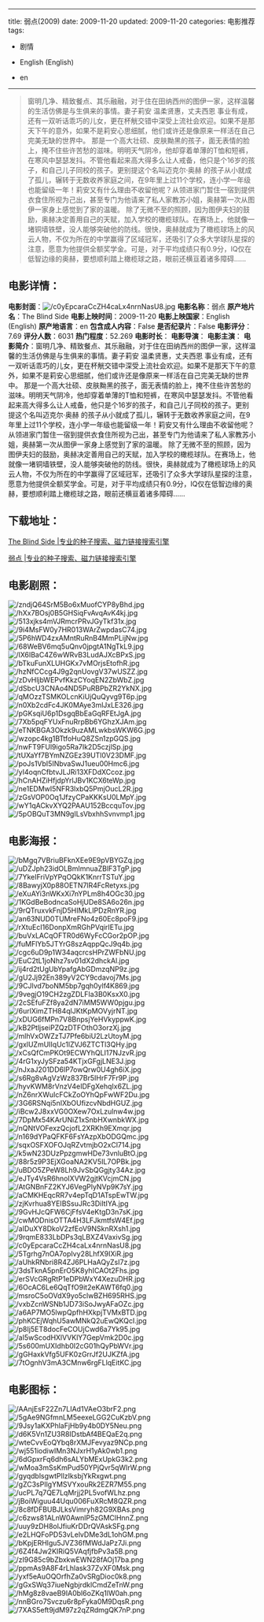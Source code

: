 
---
title: 弱点(2009)
date: 2009-11-20
updated: 2009-11-20
categories: 电影推荐
tags:
- 剧情

- English (English)
- en
---


> 窗明几净、精致餐点、其乐融融，对于住在田纳西州的图伊一家，这样温馨的生活仿佛是与生俱来的事情。妻子莉安 温柔贤惠，丈夫西恩 事业有成，还有一双听话乖巧的儿女，更在杯觥交错中深受上流社会欢迎。如果不是那天下午的意外，如果不是莉安心思细腻，他们或许还是像原来一样活在自己完美无缺的世界中。 那是一个高大壮硕、皮肤黝黑的孩子，面无表情的脸上，掩不住些许苦愁的滋味。明明天气阴冷，他却穿着单薄的T恤和短裤，在寒风中瑟瑟发抖。不管他看起来高大得多么让人戒备，他只是个16岁的孩子，和自己儿子同校的孩子。更别提这个名叫迈克尔·奥赫 的孩子从小就成了孤儿，辗转于无数收养家庭之间，在9年里上过11个学校，连小学一年级也能留级一年！莉安又有什么理由不收留他呢？从领进家门暂住一宿到提供衣食住所视为己出，甚至专门为他请来了私人家教苏小姐，奥赫第一次从图伊一家身上感觉到了家的温暖。 除了无微不至的照顾，因为图伊夫妇的鼓励，奥赫决定善用自己的天赋，加入学校的橄榄球队。在赛场上，他就像一堵铜墙铁壁，没人能够突破他的防线。很快，奥赫就成为了橄榄球场上的风云人物，不仅为所在的中学赢得了区域冠军，还吸引了众多大学球队星探的注意，愿意为他提供全额奖学金。可是，对于平均成绩只有0.9分，IQ仅在低智边缘的奥赫，要想顺利踏上橄榄球之路，眼前还横亘着诸多障碍……

## **电影详情**：

**电影封面**：<img src="https://image.tmdb.org/t/p/w200/c0yEpcaraCcZH4caLx4nrnNasU8.jpg" alt="/c0yEpcaraCcZH4caLx4nrnNasU8.jpg" title="/c0yEpcaraCcZH4caLx4nrnNasU8.jpg">
**电影名称**：弱点
**原产地片名**：The Blind Side
**电影上映时间**：2009-11-20
**电影上映国家**：English (English)
**原产地语言**：en
**包含成人内容**：False
**是否纪录片**：False
**电影评分**：7.69
**评分人数**：6031
**热门程度**：52.269
**电影时长**：
**电影导演**：
**电影主演**：
**电影简介**：窗明几净、精致餐点、其乐融融，对于住在田纳西州的图伊一家，这样温馨的生活仿佛是与生俱来的事情。妻子莉安 温柔贤惠，丈夫西恩 事业有成，还有一双听话乖巧的儿女，更在杯觥交错中深受上流社会欢迎。如果不是那天下午的意外，如果不是莉安心思细腻，他们或许还是像原来一样活在自己完美无缺的世界中。 那是一个高大壮硕、皮肤黝黑的孩子，面无表情的脸上，掩不住些许苦愁的滋味。明明天气阴冷，他却穿着单薄的T恤和短裤，在寒风中瑟瑟发抖。不管他看起来高大得多么让人戒备，他只是个16岁的孩子，和自己儿子同校的孩子。更别提这个名叫迈克尔·奥赫 的孩子从小就成了孤儿，辗转于无数收养家庭之间，在9年里上过11个学校，连小学一年级也能留级一年！莉安又有什么理由不收留他呢？从领进家门暂住一宿到提供衣食住所视为己出，甚至专门为他请来了私人家教苏小姐，奥赫第一次从图伊一家身上感觉到了家的温暖。 除了无微不至的照顾，因为图伊夫妇的鼓励，奥赫决定善用自己的天赋，加入学校的橄榄球队。在赛场上，他就像一堵铜墙铁壁，没人能够突破他的防线。很快，奥赫就成为了橄榄球场上的风云人物，不仅为所在的中学赢得了区域冠军，还吸引了众多大学球队星探的注意，愿意为他提供全额奖学金。可是，对于平均成绩只有0.9分，IQ仅在低智边缘的奥赫，要想顺利踏上橄榄球之路，眼前还横亘着诸多障碍……

## **下载地址**：
[The Blind Side |专业的种子搜索、磁力链接搜索引擎](https://movie.amd794.com:2083/?search=The%20Blind%20Side&ordering=&mode=match_phrase&page_size=10&page=1)

[弱点 |专业的种子搜索、磁力链接搜索引擎](https://movie.amd794.com:2083/?search=%E5%BC%B1%E7%82%B9&ordering=&mode=match_phrase&page_size=10&page=1)
 

## **电影剧照**：
<img src="https://image.tmdb.org/t/p/original/zndjQ64SrM5Bo6xMuofCYP8yBhd.jpg" alt="/zndjQ64SrM5Bo6xMuofCYP8yBhd.jpg" title="/zndjQ64SrM5Bo6xMuofCYP8yBhd.jpg"><img src="https://image.tmdb.org/t/p/original/hXx7BOsj0B5GHSiqFvAvqAvK4kj.jpg" alt="/hXx7BOsj0B5GHSiqFvAvqAvK4kj.jpg" title="/hXx7BOsj0B5GHSiqFvAvqAvK4kj.jpg"><img src="https://image.tmdb.org/t/p/original/513xjks4mVJRmcrPRvJGyTkf31x.jpg" alt="/513xjks4mVJRmcrPRvJGyTkf31x.jpg" title="/513xjks4mVJRmcrPRvJGyTkf31x.jpg"><img src="https://image.tmdb.org/t/p/original/9i4MsFW0y7HR013WArZwpdasC74.jpg" alt="/9i4MsFW0y7HR013WArZwpdasC74.jpg" title="/9i4MsFW0y7HR013WArZwpdasC74.jpg"><img src="https://image.tmdb.org/t/p/original/5P6hWD4zxAMntRuRnB4MmPLijNw.jpg" alt="/5P6hWD4zxAMntRuRnB4MmPLijNw.jpg" title="/5P6hWD4zxAMntRuRnB4MmPLijNw.jpg"><img src="https://image.tmdb.org/t/p/original/68WeBV6mq5uQnv0jpgtA1NgTkL9.jpg" alt="/68WeBV6mq5uQnv0jpgtA1NgTkL9.jpg" title="/68WeBV6mq5uQnv0jpgtA1NgTkL9.jpg"><img src="https://image.tmdb.org/t/p/original/lX6IBaC4Z6wWRvB3LudAJXcBPxS.jpg" alt="/lX6IBaC4Z6wWRvB3LudAJXcBPxS.jpg" title="/lX6IBaC4Z6wWRvB3LudAJXcBPxS.jpg"><img src="https://image.tmdb.org/t/p/original/bTkuFunXLUHGKx7vMOrjsEtofhR.jpg" alt="/bTkuFunXLUHGKx7vMOrjsEtofhR.jpg" title="/bTkuFunXLUHGKx7vMOrjsEtofhR.jpg"><img src="https://image.tmdb.org/t/p/original/hzNfCCcg4J9g2qnUovgV37wUSZZ.jpg" alt="/hzNfCCcg4J9g2qnUovgV37wUSZZ.jpg" title="/hzNfCCcg4J9g2qnUovgV37wUSZZ.jpg"><img src="https://image.tmdb.org/t/p/original/zDvHljbWEPvfKkzCYoqEN2ZbWbZ.jpg" alt="/zDvHljbWEPvfKkzCYoqEN2ZbWbZ.jpg" title="/zDvHljbWEPvfKkzCYoqEN2ZbWbZ.jpg"><img src="https://image.tmdb.org/t/p/original/dSbcU3CNAo4ND5PuRBPbZR2YkNX.jpg" alt="/dSbcU3CNAo4ND5PuRBPbZR2YkNX.jpg" title="/dSbcU3CNAo4ND5PuRBPbZR2YkNX.jpg"><img src="https://image.tmdb.org/t/p/original/qMOzzTSMKOLcnKiUjQuQyvg9T6p.jpg" alt="/qMOzzTSMKOLcnKiUjQuQyvg9T6p.jpg" title="/qMOzzTSMKOLcnKiUjQuQyvg9T6p.jpg"><img src="https://image.tmdb.org/t/p/original/n0Xb2cdFc4JK0MAye3mlJxLE326.jpg" alt="/n0Xb2cdFc4JK0MAye3mlJxLE326.jpg" title="/n0Xb2cdFc4JK0MAye3mlJxLE326.jpg"><img src="https://image.tmdb.org/t/p/original/pGKsqiU6p1DsgqBbEaGqRFEtJgA.jpg" alt="/pGKsqiU6p1DsgqBbEaGqRFEtJgA.jpg" title="/pGKsqiU6p1DsgqBbEaGqRFEtJgA.jpg"><img src="https://image.tmdb.org/t/p/original/7Xb5pqFYUxFnuRrpBb6YGhzXJAm.jpg" alt="/7Xb5pqFYUxFnuRrpBb6YGhzXJAm.jpg" title="/7Xb5pqFYUxFnuRrpBb6YGhzXJAm.jpg"><img src="https://image.tmdb.org/t/p/original/eTNKBGA3Okzk9uzAMLwkbsWKW6G.jpg" alt="/eTNKBGA3Okzk9uzAMLwkbsWKW6G.jpg" title="/eTNKBGA3Okzk9uzAMLwkbsWKW6G.jpg"><img src="https://image.tmdb.org/t/p/original/wzopc4kg1BTtfoHuQ8ZSn1zpGQS.jpg" alt="/wzopc4kg1BTtfoHuQ8ZSn1zpGQS.jpg" title="/wzopc4kg1BTtfoHuQ8ZSn1zpGQS.jpg"><img src="https://image.tmdb.org/t/p/original/nwFT9FUl9igo5Ra7Ik2D5czjlSp.jpg" alt="/nwFT9FUl9igo5Ra7Ik2D5czjlSp.jpg" title="/nwFT9FUl9igo5Ra7Ik2D5czjlSp.jpg"><img src="https://image.tmdb.org/t/p/original/tUXaYf7BYmNZGEz39UTl0V23DMF.jpg" alt="/tUXaYf7BYmNZGEz39UTl0V23DMF.jpg" title="/tUXaYf7BYmNZGEz39UTl0V23DMF.jpg"><img src="https://image.tmdb.org/t/p/original/poJs1VbI5INbvaSwJ1ueu00Hmc6.jpg" alt="/poJs1VbI5INbvaSwJ1ueu00Hmc6.jpg" title="/poJs1VbI5INbvaSwJ1ueu00Hmc6.jpg"><img src="https://image.tmdb.org/t/p/original/yI4oqnCfbtvJLJRi13XFDdXCcoz.jpg" alt="/yI4oqnCfbtvJLJRi13XFDdXCcoz.jpg" title="/yI4oqnCfbtvJLJRi13XFDdXCcoz.jpg"><img src="https://image.tmdb.org/t/p/original/hCnAHZiHfjdpYrlJBv1KCX6teWp.jpg" alt="/hCnAHZiHfjdpYrlJBv1KCX6teWp.jpg" title="/hCnAHZiHfjdpYrlJBv1KCX6teWp.jpg"><img src="https://image.tmdb.org/t/p/original/ne1EDMwI5NFR3lxbQ5PmjOucL2R.jpg" alt="/ne1EDMwI5NFR3lxbQ5PmjOucL2R.jpg" title="/ne1EDMwI5NFR3lxbQ5PmjOucL2R.jpg"><img src="https://image.tmdb.org/t/p/original/zGsVOP0Oq1JfzyCPaKKKsU0LMpY.jpg" alt="/zGsVOP0Oq1JfzyCPaKKKsU0LMpY.jpg" title="/zGsVOP0Oq1JfzyCPaKKKsU0LMpY.jpg"><img src="https://image.tmdb.org/t/p/original/wY1qACkvXYQ2PAAU152BccquTov.jpg" alt="/wY1qACkvXYQ2PAAU152BccquTov.jpg" title="/wY1qACkvXYQ2PAAU152BccquTov.jpg"><img src="https://image.tmdb.org/t/p/original/5pOBQuT3MN9gILsVbxhhSvnvmp1.jpg" alt="/5pOBQuT3MN9gILsVbxhhSvnvmp1.jpg" title="/5pOBQuT3MN9gILsVbxhhSvnvmp1.jpg">

## **电影海报**：
<img src="https://image.tmdb.org/t/p/original/bMgq7VBriuBFknXEe9E9pVBYGZq.jpg" alt="/bMgq7VBriuBFknXEe9E9pVBYGZq.jpg" title="/bMgq7VBriuBFknXEe9E9pVBYGZq.jpg"><img src="https://image.tmdb.org/t/p/original/uDZJph23idOLBmImnuaZBlF3TgP.jpg" alt="/uDZJph23idOLBmImnuaZBlF3TgP.jpg" title="/uDZJph23idOLBmImnuaZBlF3TgP.jpg"><img src="https://image.tmdb.org/t/p/original/7YkeIFriVpYPqOQkK1KnrrTSTuY.jpg" alt="/7YkeIFriVpYPqOQkK1KnrrTSTuY.jpg" title="/7YkeIFriVpYPqOQkK1KnrrTSTuY.jpg"><img src="https://image.tmdb.org/t/p/original/8BawyjX0p88OETN7lR4FcRetyxs.jpg" alt="/8BawyjX0p88OETN7lR4FcRetyxs.jpg" title="/8BawyjX0p88OETN7lR4FcRetyxs.jpg"><img src="https://image.tmdb.org/t/p/original/eXuAYi3nWKxXi7nYPLm8h4OGc30.jpg" alt="/eXuAYi3nWKxXi7nYPLm8h4OGc30.jpg" title="/eXuAYi3nWKxXi7nYPLm8h4OGc30.jpg"><img src="https://image.tmdb.org/t/p/original/1KGdBeBodncaSoHjUDe8SA6o26n.jpg" alt="/1KGdBeBodncaSoHjUDe8SA6o26n.jpg" title="/1KGdBeBodncaSoHjUDe8SA6o26n.jpg"><img src="https://image.tmdb.org/t/p/original/9rQTruxvkFnjD5HIMkLIPDzRnYR.jpg" alt="/9rQTruxvkFnjD5HIMkLIPDzRnYR.jpg" title="/9rQTruxvkFnjD5HIMkLIPDzRnYR.jpg"><img src="https://image.tmdb.org/t/p/original/an63NUD0TUMreFNo4z60Ec8poF9.jpg" alt="/an63NUD0TUMreFNo4z60Ec8poF9.jpg" title="/an63NUD0TUMreFNo4z60Ec8poF9.jpg"><img src="https://image.tmdb.org/t/p/original/rXtuEcI16DonpXmRGhPVqirIETu.jpg" alt="/rXtuEcI16DonpXmRGhPVqirIETu.jpg" title="/rXtuEcI16DonpXmRGhPVqirIETu.jpg"><img src="https://image.tmdb.org/t/p/original/buVxLACqOFTR0d6WyFcCGor2pOP.jpg" alt="/buVxLACqOFTR0d6WyFcCGor2pOP.jpg" title="/buVxLACqOFTR0d6WyFcCGor2pOP.jpg"><img src="https://image.tmdb.org/t/p/original/fuMFlYb5JTYrG8szAqppQcJ9q4b.jpg" alt="/fuMFlYb5JTYrG8szAqppQcJ9q4b.jpg" title="/fuMFlYb5JTYrG8szAqppQcJ9q4b.jpg"><img src="https://image.tmdb.org/t/p/original/cgc6uD9p1W34aqcrcsHPrZWFbNU.jpg" alt="/cgc6uD9p1W34aqcrcsHPrZWFbNU.jpg" title="/cgc6uD9p1W34aqcrcsHPrZWFbNU.jpg"><img src="https://image.tmdb.org/t/p/original/EuC2tL1joNhz7sv01dX2dhckAl.jpg" alt="/EuC2tL1joNhz7sv01dX2dhckAl.jpg" title="/EuC2tL1joNhz7sv01dX2dhckAl.jpg"><img src="https://image.tmdb.org/t/p/original/ij4rd2tUgUbYpafgAbGDmzqNP9z.jpg" alt="/ij4rd2tUgUbYpafgAbGDmzqNP9z.jpg" title="/ij4rd2tUgUbYpafgAbGDmzqNP9z.jpg"><img src="https://image.tmdb.org/t/p/original/gU2Jj92En389yV2CY9cdavoj7Ms.jpg" alt="/gU2Jj92En389yV2CY9cdavoj7Ms.jpg" title="/gU2Jj92En389yV2CY9cdavoj7Ms.jpg"><img src="https://image.tmdb.org/t/p/original/9CJlvd7boNM5bp7gqh0ylf4K869.jpg" alt="/9CJlvd7boNM5bp7gqh0ylf4K869.jpg" title="/9CJlvd7boNM5bp7gqh0ylf4K869.jpg"><img src="https://image.tmdb.org/t/p/original/9vegjO19CH2zgZDLFIa3B0KsxX0.jpg" alt="/9vegjO19CH2zgZDLFIa3B0KsxX0.jpg" title="/9vegjO19CH2zgZDLFIa3B0KsxX0.jpg"><img src="https://image.tmdb.org/t/p/original/2cSEfuFZf8ya2dN7iMM5WW0pjgu.jpg" alt="/2cSEfuFZf8ya2dN7iMM5WW0pjgu.jpg" title="/2cSEfuFZf8ya2dN7iMM5WW0pjgu.jpg"><img src="https://image.tmdb.org/t/p/original/6urlXimZTH84qlJKtKpMOVyjrNT.jpg" alt="/6urlXimZTH84qlJKtKpMOVyjrNT.jpg" title="/6urlXimZTH84qlJKtKpMOVyjrNT.jpg"><img src="https://image.tmdb.org/t/p/original/xDUG6fMPn7V8BnpsjYeHVkyppwK.jpg" alt="/xDUG6fMPn7V8BnpsjYeHVkyppwK.jpg" title="/xDUG6fMPn7V8BnpsjYeHVkyppwK.jpg"><img src="https://image.tmdb.org/t/p/original/kB2PtljseiPZQzDTFOthO3orzXj.jpg" alt="/kB2PtljseiPZQzDTFOthO3orzXj.jpg" title="/kB2PtljseiPZQzDTFOthO3orzXj.jpg"><img src="https://image.tmdb.org/t/p/original/mlhVxOWZzTJ7Pfe6biU2LzUtoyM.jpg" alt="/mlhVxOWZzTJ7Pfe6biU2LzUtoyM.jpg" title="/mlhVxOWZzTJ7Pfe6biU2LzUtoyM.jpg"><img src="https://image.tmdb.org/t/p/original/gxlUZmUIIqUc1lZVJ6ZTCTl3QHy.jpg" alt="/gxlUZmUIIqUc1lZVJ6ZTCTl3QHy.jpg" title="/gxlUZmUIIqUc1lZVJ6ZTCTl3QHy.jpg"><img src="https://image.tmdb.org/t/p/original/xCsQfCmPKOt9ECWYhQLI17NJzvR.jpg" alt="/xCsQfCmPKOt9ECWYhQLI17NJzvR.jpg" title="/xCsQfCmPKOt9ECWYhQLI17NJzvR.jpg"><img src="https://image.tmdb.org/t/p/original/4rG1xyJySFza54KTjxGFgjLNE3J.jpg" alt="/4rG1xyJySFza54KTjxGFgjLNE3J.jpg" title="/4rG1xyJySFza54KTjxGFgjLNE3J.jpg"><img src="https://image.tmdb.org/t/p/original/nJxaJ201DD6lP7owQrw0U4gh6iX.jpg" alt="/nJxaJ201DD6lP7owQrw0U4gh6iX.jpg" title="/nJxaJ201DD6lP7owQrw0U4gh6iX.jpg"><img src="https://image.tmdb.org/t/p/original/s6Rg8vAgVzWz837Br5IHrF7Fr9P.jpg" alt="/s6Rg8vAgVzWz837Br5IHrF7Fr9P.jpg" title="/s6Rg8vAgVzWz837Br5IHrF7Fr9P.jpg"><img src="https://image.tmdb.org/t/p/original/hyvKWM8rVnzV4eIDFgXehqIx6ZL.jpg" alt="/hyvKWM8rVnzV4eIDFgXehqIx6ZL.jpg" title="/hyvKWM8rVnzV4eIDFgXehqIx6ZL.jpg"><img src="https://image.tmdb.org/t/p/original/nZ6nrXWuIcFCkZoOYhQpFwWF2Du.jpg" alt="/nZ6nrXWuIcFCkZoOYhQpFwWF2Du.jpg" title="/nZ6nrXWuIcFCkZoOYhQpFwWF2Du.jpg"><img src="https://image.tmdb.org/t/p/original/3G6RSNqi5nIXbOUfizcvNbdHGUZ.jpg" alt="/3G6RSNqi5nIXbOUfizcvNbdHGUZ.jpg" title="/3G6RSNqi5nIXbOUfizcvNbdHGUZ.jpg"><img src="https://image.tmdb.org/t/p/original/iBcw2J8xxVG0OXew7OxLzulnw4w.jpg" alt="/iBcw2J8xxVG0OXew7OxLzulnw4w.jpg" title="/iBcw2J8xxVG0OXew7OxLzulnw4w.jpg"><img src="https://image.tmdb.org/t/p/original/7DpMx54KArUNiZ1xSnbHXwnbkWX.jpg" alt="/7DpMx54KArUNiZ1xSnbHXwnbkWX.jpg" title="/7DpMx54KArUNiZ1xSnbHXwnbkWX.jpg"><img src="https://image.tmdb.org/t/p/original/nQNtVOFexzQcjofL2XRKh9EXmqr.jpg" alt="/nQNtVOFexzQcjofL2XRKh9EXmqr.jpg" title="/nQNtVOFexzQcjofL2XRKh9EXmqr.jpg"><img src="https://image.tmdb.org/t/p/original/n169dYPaQFKF6FsYAzpXbODGQmc.jpg" alt="/n169dYPaQFKF6FsYAzpXbODGQmc.jpg" title="/n169dYPaQFKF6FsYAzpXbODGQmc.jpg"><img src="https://image.tmdb.org/t/p/original/sqxOSFXOFOJqRZvtmjbO2xCl714.jpg" alt="/sqxOSFXOFOJqRZvtmjbO2xCl714.jpg" title="/sqxOSFXOFOJqRZvtmjbO2xCl714.jpg"><img src="https://image.tmdb.org/t/p/original/k5wN23DUzPpzgmwHDe73vnluBtO.jpg" alt="/k5wN23DUzPpzgmwHDe73vnluBtO.jpg" title="/k5wN23DUzPpzgmwHDe73vnluBtO.jpg"><img src="https://image.tmdb.org/t/p/original/88r5z9P3EjXGoaNA2KV5IL7OPBk.jpg" alt="/88r5z9P3EjXGoaNA2KV5IL7OPBk.jpg" title="/88r5z9P3EjXGoaNA2KV5IL7OPBk.jpg"><img src="https://image.tmdb.org/t/p/original/uBDO5ZPeW8Lh9JvSbQGgjty34Az.jpg" alt="/uBDO5ZPeW8Lh9JvSbQGgjty34Az.jpg" title="/uBDO5ZPeW8Lh9JvSbQGgjty34Az.jpg"><img src="https://image.tmdb.org/t/p/original/eJTy4VsR6hnoIXVW2gjtKVcjmCN.jpg" alt="/eJTy4VsR6hnoIXVW2gjtKVcjmCN.jpg" title="/eJTy4VsR6hnoIXVW2gjtKVcjmCN.jpg"><img src="https://image.tmdb.org/t/p/original/AtGNBnFZ2KYJ6VegPlyNVp9K7sY.jpg" alt="/AtGNBnFZ2KYJ6VegPlyNVp9K7sY.jpg" title="/AtGNBnFZ2KYJ6VegPlyNVp9K7sY.jpg"><img src="https://image.tmdb.org/t/p/original/aCMKHEqcRR7v4epTqD1ATspEwTW.jpg" alt="/aCMKHEqcRR7v4epTqD1ATspEwTW.jpg" title="/aCMKHEqcRR7v4epTqD1ATspEwTW.jpg"><img src="https://image.tmdb.org/t/p/original/zjKvrhua8YEIBSsuJRc3DiItIYA.jpg" alt="/zjKvrhua8YEIBSsuJRc3DiItIYA.jpg" title="/zjKvrhua8YEIBSsuJRc3DiItIYA.jpg"><img src="https://image.tmdb.org/t/p/original/9GvHJcQFW6CjFfsV4eKtgD3n7sK.jpg" alt="/9GvHJcQFW6CjFfsV4eKtgD3n7sK.jpg" title="/9GvHJcQFW6CjFfsV4eKtgD3n7sK.jpg"><img src="https://image.tmdb.org/t/p/original/cwMODnisOTTA4H3LFJkmtfsW4Ef.jpg" alt="/cwMODnisOTTA4H3LFJkmtfsW4Ef.jpg" title="/cwMODnisOTTA4H3LFJkmtfsW4Ef.jpg"><img src="https://image.tmdb.org/t/p/original/aIDuXY8DkoV2zfEoV9NSknRXsh1.jpg" alt="/aIDuXY8DkoV2zfEoV9NSknRXsh1.jpg" title="/aIDuXY8DkoV2zfEoV9NSknRXsh1.jpg"><img src="https://image.tmdb.org/t/p/original/9rqmE833LbDPs3qLBXZ4VaxivSg.jpg" alt="/9rqmE833LbDPs3qLBXZ4VaxivSg.jpg" title="/9rqmE833LbDPs3qLBXZ4VaxivSg.jpg"><img src="https://image.tmdb.org/t/p/original/c0yEpcaraCcZH4caLx4nrnNasU8.jpg" alt="/c0yEpcaraCcZH4caLx4nrnNasU8.jpg" title="/c0yEpcaraCcZH4caLx4nrnNasU8.jpg"><img src="https://image.tmdb.org/t/p/original/5Tgrhg7nOA7opIvy28LhfX9IXiR.jpg" alt="/5Tgrhg7nOA7opIvy28LhfX9IXiR.jpg" title="/5Tgrhg7nOA7opIvy28LhfX9IXiR.jpg"><img src="https://image.tmdb.org/t/p/original/aUhkRNbri8R4ZJ6PLHaAQyZsI7z.jpg" alt="/aUhkRNbri8R4ZJ6PLHaAQyZsI7z.jpg" title="/aUhkRNbri8R4ZJ6PLHaAQyZsI7z.jpg"><img src="https://image.tmdb.org/t/p/original/3dsTknA5pnErO5K8yhICAOt2Fhs.jpg" alt="/3dsTknA5pnErO5K8yhICAOt2Fhs.jpg" title="/3dsTknA5pnErO5K8yhICAOt2Fhs.jpg"><img src="https://image.tmdb.org/t/p/original/erSVcGRgRtP1eDPbWxY4XezuDHR.jpg" alt="/erSVcGRgRtP1eDPbWxY4XezuDHR.jpg" title="/erSVcGRgRtP1eDPbWxY4XezuDHR.jpg"><img src="https://image.tmdb.org/t/p/original/6OcAC6Le6QqTfO9it2eKAWT6fq0.jpg" alt="/6OcAC6Le6QqTfO9it2eKAWT6fq0.jpg" title="/6OcAC6Le6QqTfO9it2eKAWT6fq0.jpg"><img src="https://image.tmdb.org/t/p/original/msroC5oOVdX9yo5clwBZH695RHS.jpg" alt="/msroC5oOVdX9yo5clwBZH695RHS.jpg" title="/msroC5oOVdX9yo5clwBZH695RHS.jpg"><img src="https://image.tmdb.org/t/p/original/vxbZcnWSNb1JD73iSoJwyAFaOZc.jpg" alt="/vxbZcnWSNb1JD73iSoJwyAFaOZc.jpg" title="/vxbZcnWSNb1JD73iSoJwyAFaOZc.jpg"><img src="https://image.tmdb.org/t/p/original/a6AP7MO5lwpQpfhHXkpjTVMxBTD.jpg" alt="/a6AP7MO5lwpQpfhHXkpjTVMxBTD.jpg" title="/a6AP7MO5lwpQpfhHXkpjTVMxBTD.jpg"><img src="https://image.tmdb.org/t/p/original/phKCEjWqhU5awMNkQ2uEwQKQcI.jpg" alt="/phKCEjWqhU5awMNkQ2uEwQKQcI.jpg" title="/phKCEjWqhU5awMNkQ2uEwQKQcI.jpg"><img src="https://image.tmdb.org/t/p/original/p8Ij5ET8docFeCOUjCwd6a7Yk95.jpg" alt="/p8Ij5ET8docFeCOUjCwd6a7Yk95.jpg" title="/p8Ij5ET8docFeCOUjCwd6a7Yk95.jpg"><img src="https://image.tmdb.org/t/p/original/aI5wScodHXlVVKlY7GepVmk2D0c.jpg" alt="/aI5wScodHXlVVKlY7GepVmk2D0c.jpg" title="/aI5wScodHXlVVKlY7GepVmk2D0c.jpg"><img src="https://image.tmdb.org/t/p/original/5s600mUXIdhb0I2cG01hQyPbWVr.jpg" alt="/5s600mUXIdhb0I2cG01hQyPbWVr.jpg" title="/5s600mUXIdhb0I2cG01hQyPbWVr.jpg"><img src="https://image.tmdb.org/t/p/original/gGHaxkVfg5UFK0zGrrJf2UJKZfA.jpg" alt="/gGHaxkVfg5UFK0zGrrJf2UJKZfA.jpg" title="/gGHaxkVfg5UFK0zGrrJf2UJKZfA.jpg"><img src="https://image.tmdb.org/t/p/original/7tOgnhV3mA3CMnw6rgFLlqEitKC.jpg" alt="/7tOgnhV3mA3CMnw6rgFLlqEitKC.jpg" title="/7tOgnhV3mA3CMnw6rgFLlqEitKC.jpg">

## **电影图标**：
<img src="https://image.tmdb.org/t/p/original/AAnjEsF22Zn7LIAd1VAeO3brF2.png" alt="/AAnjEsF22Zn7LIAd1VAeO3brF2.png" title="/AAnjEsF22Zn7LIAd1VAeO3brF2.png"><img src="https://image.tmdb.org/t/p/original/5gAe9NGfmnLM5eexeLGG2CuKzbV.png" alt="/5gAe9NGfmnLM5eexeLGG2CuKzbV.png" title="/5gAe9NGfmnLM5eexeLGG2CuKzbV.png"><img src="https://image.tmdb.org/t/p/original/9Jsy1aKXPhlaFjHb9y4b0DY5Neu.png" alt="/9Jsy1aKXPhlaFjHb9y4b0DY5Neu.png" title="/9Jsy1aKXPhlaFjHb9y4b0DY5Neu.png"><img src="https://image.tmdb.org/t/p/original/d6K5Vn1ZU3R8IDstbAf4BEQaE2q.png" alt="/d6K5Vn1ZU3R8IDstbAf4BEQaE2q.png" title="/d6K5Vn1ZU3R8IDstbAf4BEQaE2q.png"><img src="https://image.tmdb.org/t/p/original/wteCvvEoQYbq8rXMJFevyaz9NCp.png" alt="/wteCvvEoQYbq8rXMJFevyaz9NCp.png" title="/wteCvvEoQYbq8rXMJFevyaz9NCp.png"><img src="https://image.tmdb.org/t/p/original/wj551iodiwIMn3NJxrH1yAk0wb1.png" alt="/wj551iodiwIMn3NJxrH1yAk0wb1.png" title="/wj551iodiwIMn3NJxrH1yAk0wb1.png"><img src="https://image.tmdb.org/t/p/original/6dGpxrFq6dh6sALYbMExUpkG3k2.png" alt="/6dGpxrFq6dh6sALYbMExUpkG3k2.png" title="/6dGpxrFq6dh6sALYbMExUpkG3k2.png"><img src="https://image.tmdb.org/t/p/original/wMoa3mSsKmPud50YPjQvr5qWIrW.png" alt="/wMoa3mSsKmPud50YPjQvr5qWIrW.png" title="/wMoa3mSsKmPud50YPjQvr5qWIrW.png"><img src="https://image.tmdb.org/t/p/original/gyqdblsgwtPllzIksbjYkRxgwt.png" alt="/gyqdblsgwtPllzIksbjYkRxgwt.png" title="/gyqdblsgwtPllzIksbjYkRxgwt.png"><img src="https://image.tmdb.org/t/p/original/gZC3sPIlgYMSVYxouRk2EZR7M55.png" alt="/gZC3sPIlgYMSVYxouRk2EZR7M55.png" title="/gZC3sPIlgYMSVYxouRk2EZR7M55.png"><img src="https://image.tmdb.org/t/p/original/ucPL7q7QE7LqMrjj2PL5vofWLhz.png" alt="/ucPL7q7QE7LqMrjj2PL5vofWLhz.png" title="/ucPL7q7QE7LqMrjj2PL5vofWLhz.png"><img src="https://image.tmdb.org/t/p/original/jBoiWiguu44Uqu006FuXRcM8QZR.png" alt="/jBoiWiguu44Uqu006FuXRcM8QZR.png" title="/jBoiWiguu44Uqu006FuXRcM8QZR.png"><img src="https://image.tmdb.org/t/p/original/8c8fDFBUBJLksVimryh82G9XBAs.png" alt="/8c8fDFBUBJLksVimryh82G9XBAs.png" title="/8c8fDFBUBJLksVimryh82G9XBAs.png"><img src="https://image.tmdb.org/t/p/original/c6zws81ALnW0AwnlP5zGMClHnnZ.png" alt="/c6zws81ALnW0AwnlP5zGMClHnnZ.png" title="/c6zws81ALnW0AwnlP5zGMClHnnZ.png"><img src="https://image.tmdb.org/t/p/original/uuy9zDH8olJfiuKrDDrQVAskSFg.png" alt="/uuy9zDH8olJfiuKrDDrQVAskSFg.png" title="/uuy9zDH8olJfiuKrDDrQVAskSFg.png"><img src="https://image.tmdb.org/t/p/original/e2LHQFoPD53vLelvDMe3dL1ohGM.png" alt="/e2LHQFoPD53vLelvDMe3dL1ohGM.png" title="/e2LHQFoPD53vLelvDMe3dL1ohGM.png"><img src="https://image.tmdb.org/t/p/original/bKpjERHlgu5JVZ36fMWdJaPz7Ji.png" alt="/bKpjERHlgu5JVZ36fMWdJaPz7Ji.png" title="/bKpjERHlgu5JVZ36fMWdJaPz7Ji.png"><img src="https://image.tmdb.org/t/p/original/6Z4f4Jw2KIRiQ5VAqfjfbPv3a5B.png" alt="/6Z4f4Jw2KIRiQ5VAqfjfbPv3a5B.png" title="/6Z4f4Jw2KIRiQ5VAqfjfbPv3a5B.png"><img src="https://image.tmdb.org/t/p/original/zI9G85c9bZbxkwEWN28fAOj17ba.png" alt="/zI9G85c9bZbxkwEWN28fAOj17ba.png" title="/zI9G85c9bZbxkwEWN28fAOj17ba.png"><img src="https://image.tmdb.org/t/p/original/ppmAs9A8F4rLhlask37ZvXF0Msk.png" alt="/ppmAs9A8F4rLhlask37ZvXF0Msk.png" title="/ppmAs9A8F4rLhlask37ZvXF0Msk.png"><img src="https://image.tmdb.org/t/p/original/yxf5eAuOQOrfhZa0vSRgDioc0k8.png" alt="/yxf5eAuOQOrfhZa0vSRgDioc0k8.png" title="/yxf5eAuOQOrfhZa0vSRgDioc0k8.png"><img src="https://image.tmdb.org/t/p/original/gGxSWq37iueNgbjrdklCmdZeTnW.png" alt="/gGxSWq37iueNgbjrdklCmdZeTnW.png" title="/gGxSWq37iueNgbjrdklCmdZeTnW.png"><img src="https://image.tmdb.org/t/p/original/hMg8z8vaeB9IA0bl6oZKq1lW0ah.png" alt="/hMg8z8vaeB9IA0bl6oZKq1lW0ah.png" title="/hMg8z8vaeB9IA0bl6oZKq1lW0ah.png"><img src="https://image.tmdb.org/t/p/original/nnBGro7Svczu6r8pFyka0M9DqsR.png" alt="/nnBGro7Svczu6r8pFyka0M9DqsR.png" title="/nnBGro7Svczu6r8pFyka0M9DqsR.png"><img src="https://image.tmdb.org/t/p/original/7XAS5eft9jdM97z2qZRdmgQK7nP.png" alt="/7XAS5eft9jdM97z2qZRdmgQK7nP.png" title="/7XAS5eft9jdM97z2qZRdmgQK7nP.png">
